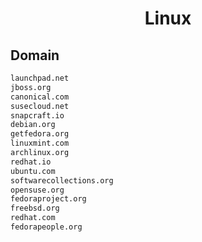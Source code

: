 


<h1 align="center">Linux</h1>  


## Domain


```html
launchpad.net
jboss.org
canonical.com
susecloud.net
snapcraft.io
debian.org
getfedora.org
linuxmint.com
archlinux.org
redhat.io
ubuntu.com
softwarecollections.org
opensuse.org
fedoraproject.org
freebsd.org
redhat.com
fedorapeople.org
```  

<br>
